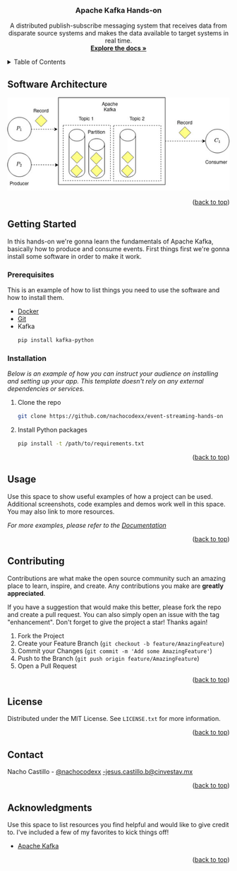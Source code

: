 <div id="top"></div>

<!-- PROJECT LOGO -->
<br />
<div align="center">

  <h3 align="center">Apache Kafka  Hands-on</h3>

  <p align="center">A distributed publish-subscribe messaging system that receives data from disparate source systems and makes the data available to target systems in real time.
    <br />
    <a href="https://kafka.apache.org/documentation/"><strong>Explore the docs »</strong></a>
    <br />
</div>



<!-- TABLE OF CONTENTS -->
<details>
  <summary>Table of Contents</summary>
  <ol>
    <li>
      <a href="#getting-started">Getting Started</a>
      <ul>
        <li><a href="#prerequisites">Prerequisites</a></li>
        <li><a href="#installation">Installation</a></li>
      </ul>
    </li>
    <li><a href="#usage">Usage</a></li>
    <li><a href="#contributing">Contributing</a></li>
    <li><a href="#license">License</a></li>
    <li><a href="#contact">Contact</a></li>
    <li><a href="#acknowledgments">Acknowledgments</a></li>
  </ol>
</details>



<!-- ABOUT THE PROJECT -->
## Software Architecture

<div align="center">
	<a href="#">
	<img src="imgs/archi.jpg" alt="architecture">
	</a>
</div>



<p align="right">(<a href="#top">back to top</a>)</p>

<!-- GETTING STARTED -->
## Getting Started

In this hands-on we're gonna learn the fundamentals of Apache Kafka, basically how to produce and consume events. First things first we're gonna install some software in order to make it work.


### Prerequisites

This is an example of how to list things you need to use the software and how to install them.
* [Docker](https://docs.docker.com/engine/install/)
* [Git](https://git-scm.com/downloads)
* Kafka 
  ```sh
  pip install kafka-python
  ```

### Installation

_Below is an example of how you can instruct your audience on installing and setting up your app. This template doesn't rely on any external dependencies or services._

1. Clone the repo
   ```sh
   git clone https://github.com/nachocodexx/event-streaming-hands-on
   ```
2. Install Python packages
   ```sh
   pip install -t /path/to/requirements.txt
   ```

<p align="right">(<a href="#top">back to top</a>)</p>



<!-- USAGE EXAMPLES -->
## Usage

Use this space to show useful examples of how a project can be used. Additional screenshots, code examples and demos work well in this space. You may also link to more resources.

_For more examples, please refer to the [Documentation](https://example.com)_

<p align="right">(<a href="#top">back to top</a>)</p>



<!-- CONTRIBUTING -->
## Contributing

Contributions are what make the open source community such an amazing place to learn, inspire, and create. Any contributions you make are **greatly appreciated**.

If you have a suggestion that would make this better, please fork the repo and create a pull request. You can also simply open an issue with the tag "enhancement".
Don't forget to give the project a star! Thanks again!

1. Fork the Project
2. Create your Feature Branch (`git checkout -b feature/AmazingFeature`)
3. Commit your Changes (`git commit -m 'Add some AmazingFeature'`)
4. Push to the Branch (`git push origin feature/AmazingFeature`)
5. Open a Pull Request

<p align="right">(<a href="#top">back to top</a>)</p>



<!-- LICENSE -->
## License

Distributed under the MIT License. See `LICENSE.txt` for more information.

<p align="right">(<a href="#top">back to top</a>)</p>



<!-- CONTACT -->
## Contact

Nacho Castillo - [@nachocodexx](https://nachocodexx.github.io/) -jesus.castillo.b@cinvestav.mx

<p align="right">(<a href="#top">back to top</a>)</p>



<!-- ACKNOWLEDGMENTS -->
## Acknowledgments

Use this space to list resources you find helpful and would like to give credit to. I've included a few of my favorites to kick things off!

* [Apache Kafka](https://www.confluent.io/)

<p align="right">(<a href="#top">back to top</a>)</p>




